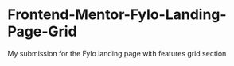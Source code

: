 # Frontend-Mentor-Fylo-Landing-Page-Grid
My submission for the Fylo landing page with features grid section
